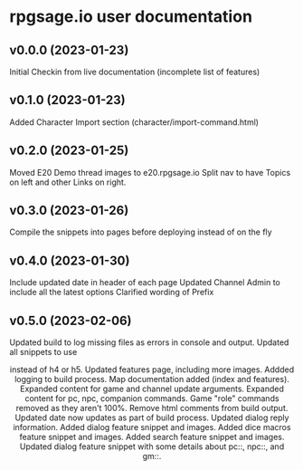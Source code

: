# rpgsage.io user documentation

## v0.0.0 (2023-01-23)
Initial Checkin from live documentation (incomplete list of features)

## v0.1.0 (2023-01-23)
Added Character Import section (character/import-command.html)

## v0.2.0 (2023-01-25)
Moved E20 Demo thread images to e20.rpgsage.io
Split nav to have Topics on left and other Links on right.

## v0.3.0 (2023-01-26)
Compile the snippets into pages before deploying instead of on the fly

## v0.4.0 (2023-01-30)
Include updated date in header of each page
Updated Channel Admin to include all the latest options
Clarified wording of Prefix

## v0.5.0 (2023-02-06)
Updated build to log missing files as errors in console and output.
Updated all snippets to use <header> instead of h4 or h5.
Updated features page, including more images.
Addded logging to build process.
Map documentation added (index and features).
Expanded content for game and channel update arguments.
Expanded content for pc, npc, companion commands.
Game "role" commands removed as they aren't 100%.
Remove html comments from build output.
Updated date now updates as part of build process.
Updated dialog reply information.
Added dialog feature snippet and images.
Added dice macros feature snippet and images.
Added search feature snippet and images.
Updated dialog feature snippet with some details about pc::, npc::, and gm::.
